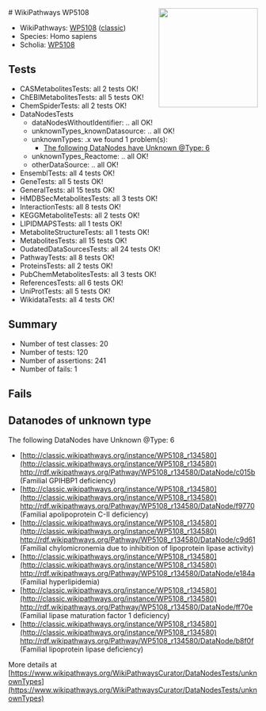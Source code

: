 <img style="float: right; width: 200px" src="https://upload.wikimedia.org/wikipedia/commons/thumb/8/83/Wplogo_with_text_500.png/640px-Wplogo_with_text_500.png" />
# WikiPathways WP5108

* WikiPathways: [WP5108](https://wikipathways.org/pathways/WP5108) ([classic](https://classic.wikipathways.org/instance/WP5108))
* Species: Homo sapiens
* Scholia: [WP5108](https://scholia.toolforge.org/wikipathways/WP5108)
## Tests
* CASMetabolitesTests: all 2 tests OK!
* ChEBIMetabolitesTests: all 5 tests OK!
* ChemSpiderTests: all 2 tests OK!
* DataNodesTests
    * dataNodesWithoutIdentifier: .. all OK!
    * unknownTypes_knownDatasource: .. all OK!
    * unknownTypes: .x we found 1 problem(s):
        * [The following DataNodes have Unknown @Type: 6](#839973e4)
    * unknownTypes_Reactome: .. all OK!
    * otherDataSource: .. all OK!
* EnsemblTests: all 4 tests OK!
* GeneTests: all 5 tests OK!
* GeneralTests: all 15 tests OK!
* HMDBSecMetabolitesTests: all 3 tests OK!
* InteractionTests: all 8 tests OK!
* KEGGMetaboliteTests: all 2 tests OK!
* LIPIDMAPSTests: all 1 tests OK!
* MetaboliteStructureTests: all 1 tests OK!
* MetabolitesTests: all 15 tests OK!
* OudatedDataSourcesTests: all 24 tests OK!
* PathwayTests: all 8 tests OK!
* ProteinsTests: all 2 tests OK!
* PubChemMetabolitesTests: all 3 tests OK!
* ReferencesTests: all 6 tests OK!
* UniProtTests: all 5 tests OK!
* WikidataTests: all 4 tests OK!


## Summary

* Number of test classes: 20
* Number of tests: 120
* Number of assertions: 241
* Number of fails: 1

## Fails

<a name="839973e4" />

## Datanodes of unknown type

The following DataNodes have Unknown @Type: 6

* [http://classic.wikipathways.org/instance/WP5108_r134580](http://classic.wikipathways.org/instance/WP5108_r134580) http://rdf.wikipathways.org/Pathway/WP5108_r134580/DataNode/c015b (Familial GPIHBP1 deficiency)
* [http://classic.wikipathways.org/instance/WP5108_r134580](http://classic.wikipathways.org/instance/WP5108_r134580) http://rdf.wikipathways.org/Pathway/WP5108_r134580/DataNode/f9770 (Familial apolipoprotein C-II deficiency)
* [http://classic.wikipathways.org/instance/WP5108_r134580](http://classic.wikipathways.org/instance/WP5108_r134580) http://rdf.wikipathways.org/Pathway/WP5108_r134580/DataNode/c9d61 (Familial chylomicronemia 
due to inhibition of 
lipoprotein lipase 
activity)
* [http://classic.wikipathways.org/instance/WP5108_r134580](http://classic.wikipathways.org/instance/WP5108_r134580) http://rdf.wikipathways.org/Pathway/WP5108_r134580/DataNode/e184a (Familial hyperlipidemia)
* [http://classic.wikipathways.org/instance/WP5108_r134580](http://classic.wikipathways.org/instance/WP5108_r134580) http://rdf.wikipathways.org/Pathway/WP5108_r134580/DataNode/ff70e (Familial lipase maturation 
factor 1 deficiency)
* [http://classic.wikipathways.org/instance/WP5108_r134580](http://classic.wikipathways.org/instance/WP5108_r134580) http://rdf.wikipathways.org/Pathway/WP5108_r134580/DataNode/b8f0f (Familial lipoprotein lipase deficiency)


More details at [https://www.wikipathways.org/WikiPathwaysCurator/DataNodesTests/unknownTypes](https://www.wikipathways.org/WikiPathwaysCurator/DataNodesTests/unknownTypes)

